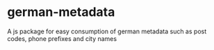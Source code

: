 # german-metadata
A js package for easy consumption of german metadata such as post codes, phone prefixes and city names
